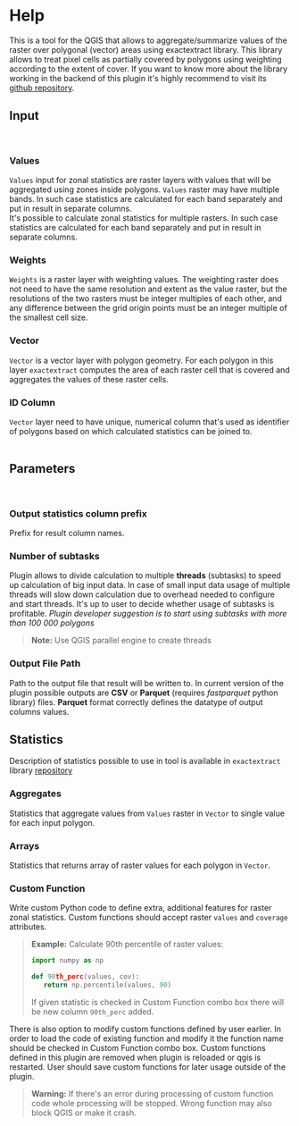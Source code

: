 # Help
This is a tool for the QGIS that allows to aggregate/summarize values of the raster over polygonal (vector) areas using exactextract library. This library allows to treat pixel cells as partially covered by polygons using weighting according to the extent of cover. If you want to know more about the library working in the backend of this plugin it's highly recommend to visit its [github repository](https://github.com/isciences/exactextract/tree/master).
<br />

## Input
<br />

### Values

`Values` input for zonal statistics are raster layers with values that will be aggregated using zones inside polygons. `Values` raster may have multiple bands. In such case statistics are calculated for each band separately and put in result in separate columns.  
It's possible to calculate zonal statistics for multiple rasters. In such case statistics are calculated for each band separately and put in result in separate columns.

### Weights

`Weights` is a raster layer with weighting values. The weighting raster does not need to have the same resolution and extent as the value raster, but the resolutions of the two rasters must be integer multiples of each other, and any difference between the grid origin points must be an integer multiple of the smallest cell size.

### Vector

`Vector` is a vector layer with polygon geometry. For each polygon in this layer `exactextract` computes the area of each raster cell that is covered and aggregates the values of these raster cells.

### ID Column

`Vector` layer need to have unique, numerical column that's used as identifier of polygons based on which calculated statistics can be joined to.
<br />
<br />

## Parameters
<br />

### Output statistics column prefix

Prefix for result column names.

### Number of subtasks

Plugin allows to divide calculation to multiple **threads** (subtasks) to speed up calculation of big input data. In case of small input data usage of multiple threads will slow down calculation due to overhead needed to configure and start threads. 
It's up to user to decide whether usage of subtasks is profitable.
*Plugin developer suggestion is to start using subtasks with more than 100 000 polygons*

> **Note:** Use QGIS parallel engine to create threads

### Output File Path

Path to the output file that result will be written to.
In current version of the plugin possible outputs are **CSV** or **Parquet** (requires *fastparquet* python library) files.
**Parquet** format correctly defines the datatype of output columns values.

## Statistics
Description of statistics possible to use in tool is available in `exactextract` library [repository](https://github.com/isciences/exactextract/tree/master?tab=readme-ov-file#supported-statistics)
<br />


### Aggregates

Statistics that aggregate values from `Values` raster in `Vector` to single value for each input polygon.

### Arrays

Statistics that returns array of raster values for each polygon in `Vector`.

### Custom Function

Write custom Python code to define extra, additional features for raster zonal statistics. Custom functions should accept raster `values` and `coverage` attributes.
> **Example:**  Calculate 90th percentile of raster values:
> ```python
>import numpy as np
>
>def 90th_perc(values, cov):
>    return np.percentile(values, 90)
> ```
> If given statistic is checked in Custom Function combo box there will be new column `90th_perc` added.

There is also option to modify custom functions defined by user earlier. In order to load the code of existing function and modify it the function name should be checked in Custom Function combo box. Custom functions defined in this plugin are removed when plugin is reloaded or qgis is restarted. User should save custom functions for later usage outside of the plugin.

> **Warning:** If there's an error during processing of custom function code whole processing will be stopped. Wrong function may also block QGIS or make it crash.
